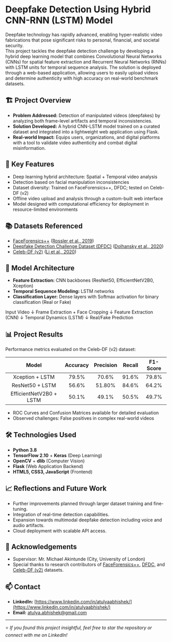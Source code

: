# Deepfake Detection Using Hybrid CNN-RNN (LSTM) Model
Deepfake technology has rapidly advanced, enabling hyper-realistic video fabrications that pose significant risks to personal, financial, and societal security.  
This project tackles the deepfake detection challenge by developing a hybrid deep learning model that combines Convolutional Neural Networks (CNNs) for spatial feature extraction and Recurrent Neural Networks (RNNs) with LSTM units for temporal sequence analysis.
The solution is deployed through a web-based application, allowing users to easily upload videos and determine authenticity with high accuracy on real-world benchmark datasets.

## 🏗️ Project Overview
- **Problem Addressed:** Detection of manipulated videos (deepfakes) by analyzing both frame-level artifacts and temporal inconsistencies.
- **Solution Developed:** A hybrid CNN-LSTM model trained on a curated dataset and integrated into a lightweight web application using Flask.
- **Real-world Impact:** Equips users, organizations, and digital platforms with a tool to validate video authenticity and combat digital misinformation.

## 🎯 Key Features
- Deep learning hybrid architecture: Spatial + Temporal video analysis
- Detection based on facial manipulation inconsistencies
- Dataset diversity: Trained on FaceForensics++, DFDC; tested on Celeb-DF (v2)
- Offline video upload and analysis through a custom-built web interface
- Model designed with computational efficiency for deployment in resource-limited environments

## 📚 Datasets Referenced
- [FaceForensics++](https://github.com/ondyari/FaceForensics) ([Rossler et al., 2019](https://arxiv.org/abs/1901.08971))
- [Deepfake Detection Challenge Dataset (DFDC)](https://ai.facebook.com/datasets/dfdc) ([Dolhansky et al., 2020](https://arxiv.org/abs/2006.07397))
- [Celeb-DF (v2)](https://github.com/yuezunli/Celeb-DF) ([Li et al., 2020](https://arxiv.org/abs/1909.12962))

## 🧠 Model Architecture
- **Feature Extraction:** CNN backbones (ResNet50, EfficientNetV2B0, Xception)
- **Temporal Sequence Modeling:** LSTM networks
- **Classification Layer:** Dense layers with Softmax activation for binary classification (Real or Fake)

Input Video ↓ Frame Extraction + Face Cropping ↓ Feature Extraction (CNN) ↓ Temporal Dynamics (LSTM) ↓ Real/Fake Prediction

## 📊 Project Results
Performance metrics evaluated on the Celeb-DF (v2) dataset:

| Model                  | Accuracy | Precision | Recall | F1-Score |
|:----------------------:|:--------:|:---------:|:------:|:--------:|
| Xception + LSTM         | 79.5% | 70.6% | 91.6% | 79.8% |
| ResNet50 + LSTM | 56.6% | 51.80% | 84.6% | 64.2% |
| EfficientNetV2B0 + LSTM | 50.1% | 49.1% | 50.5% | 49.7% |

- ROC Curves and Confusion Matrices available for detailed evaluation
- Observed challenges: False positives in complex real-world videos

## 🛠️ Technologies Used
- **Python 3.8**  
- **TensorFlow 2.10** + **Keras** (Deep Learning)
- **OpenCV** + **dlib** (Computer Vision)
- **Flask** (Web Application Backend)
- **HTML5, CSS3, JavaScript** (Frontend)

## 📈 Reflections and Future Work
- Further improvements planned through larger dataset training and fine-tuning.
- Integration of real-time detection capabilities.
- Expansion towards multimodal deepfake detection including voice and audio artifacts.
- Cloud deployment with scalable API access.

## 🤝 Acknowledgements
- Supervisor: Mr. Michael Akintunde (City, University of London)
- Special thanks to research contributors of [FaceForensics++](https://github.com/ondyari/FaceForensics), [DFDC](https://ai.facebook.com/datasets/dfdc), and [Celeb-DF (v2)](https://github.com/yuezunli/Celeb-DF) datasets.

## 📫 Contact
- **LinkedIn:** [https://www.linkedin.com/in/atulyaabhishek/](https://www.linkedin.com/in/atulyaabhishek/)
- **Email:** [atulya.abhishek@gmail.com](mailto:atulya.abhishek@gmail.com)

---

⭐️ *If you found this project insightful, feel free to star the repository or connect with me on LinkedIn!*
